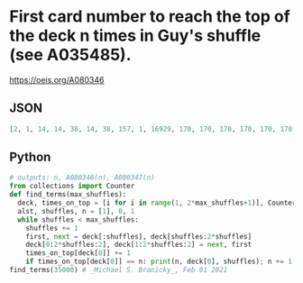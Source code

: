 # First card number to reach the top of the deck n times in Guy's shuffle \(see A035485\)\.
https://oeis.org/A080346
## JSON
```JSON
[2, 1, 14, 14, 38, 14, 38, 157, 1, 16929, 170, 170, 170, 170, 170, 170, 170896, 170896, 170]
```
## Python
```Python
# outputs: n, A080346(n), A080347(n)
from collections import Counter
def find_terms(max_shuffles):
  deck, times_on_top = [i for i in range(1, 2*max_shuffles+1)], Counter()
  alst, shuffles, n = [1], 0, 1
  while shuffles < max_shuffles:
    shuffles += 1
    first, next = deck[:shuffles], deck[shuffles:2*shuffles]
    deck[0:2*shuffles:2], deck[1:2*shuffles:2] = next, first
    times_on_top[deck[0]] += 1
    if times_on_top[deck[0]] == n: print(n, deck[0], shuffles); n += 1
find_terms(35000) # _Michael S. Branicky_, Feb 01 2021
```
